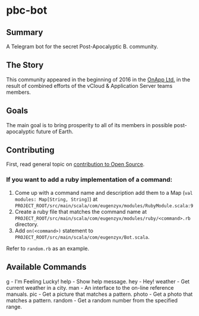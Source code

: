 # pbc-bot

## Summary

A Telegram bot for the secret Post-Apocalyptic B. community.

## The Story

This community appeared in the beginning of 2016 in the [OnApp Ltd.](http://www.onapp.com) in the result of combined efforts of the vCloud & Application Server teams members.

## Goals

The main goal is to bring prosperity to all of its members in possible post-apocalyptic future of Earth.

## Contributing

First, read general topic on [contribution to Open Source](https://guides.github.com/activities/contributing-to-open-source/#contributing).

### If you want to add a ruby implementation of a command:

1. Come up with a command name and description add them to a Map (`val modules: Map[String, String]`) at `PROJECT_ROOT/src/main/scala/com/eugenzyx/modules/RubyModule.scala:9`
2. Create a ruby file that matches the command name at `PROJECT_ROOT/src/main/scala/com/eugenzyx/modules/ruby/<command>.rb` directory.
3. Add `on(<command>)` statement to `PROJECT_ROOT/src/main/scala/com/eugenzyx/Bot.scala`.

Refer to `random.rb` as an example.

## Available Commands

g - I'm Feeling Lucky!
help - Show help message.
hey - Hey!
weather - Get current weather in a city.
man - An interface to the on-line reference manuals.
pic - Get a picture that matches a pattern.
photo - Get a photo that matches a pattern.
random - Get a random number from the specified range.
